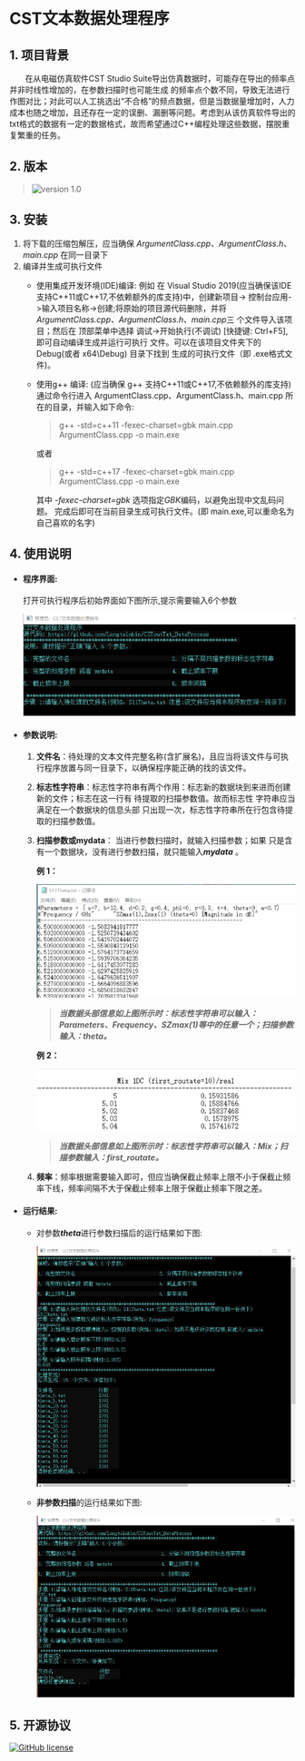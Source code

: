 # CST文本数据处理程序

## 1.  项目背景
&nbsp;&nbsp;&nbsp;&nbsp;&nbsp;&nbsp;&nbsp;在从电磁仿真软件CST Studio Suite导出仿真数据时，可能存在导出的频率点并非时线性增加的，在参数扫描时也可能生成 的频率点个数不同，导致无法进行作图对比；对此可以人工挑选出“不合格”的频点数据，但是当数据量增加时，人力成本也随之增加，且还存在一定的误删、漏删等问题。考虑到从该仿真软件导出的txt格式的数据有一定的数据格式，故而希望通过C++编程处理这些数据，摆脱重复繁重的任务。

## 2. 版本
> ![version 1.0](https://img.shields.io/badge/version-1.0-orange)

## 3. 安装
  1. 将下载的压缩包解压，应当确保 *ArgumentClass.cpp、ArgumentClass.h、main.cpp* 在同一目录下
  2. 编译并生成可执行文件
        * 使用集成开发环境(IDE)编译: 例如 在 Visual Studio 2019(应当确保该IDE 支持C++11或C++17,不依赖额外的库支持)中，创建新项目->
          控制台应用->输入项目名称->创建;将原始的项目源代码删除，并将*ArgumentClass.cpp、ArgumentClass.h、main.cpp*三
          个文件导入该项目；然后在 顶部菜单中选择 调试->开始执行(不调试) [快捷键: Ctrl+F5],即可自动编译生成并运行可执行
          文件。可以在该项目文件夹下的 Debug(或者 x64\Debug) 目录下找到 生成的可执行文件（即 .exe格式文件)。
          
        * 使用g++ 编译: (应当确保 g++ 支持C++11或C++17,不依赖额外的库支持)通过命令行进入 ArgumentClass.cpp、ArgumentClass.h、main.cpp
          所在的目录，并输入如下命令:
            >g++ -std=c++11 -fexec-charset=gbk  main.cpp ArgumentClass.cpp -o main.exe
            
            或者
            >g++ -std=c++17 -fexec-charset=gbk  main.cpp ArgumentClass.cpp -o main.exe
            
            其中 *-fexec-charset=gbk* 选项指定*GBK*编码，以避免出现中文乱码问题。
            完成后即可在当前目录生成可执行文件。(即 main.exe,可以重命名为自己喜欢的名字)
 
 ## 4. 使用说明
 
   + #### 程序界面: 
     打开可执行程序后初始界面如下图所示,提示需要输入6个参数
  
        ![初始程序界面](https://github.com/Longtainbin/mediaResource/blob/master/picture/usingExamplePhoto0.png)
   
   + #### 参数说明: 
      1. **文件名**：待处理的文本文件完整名称(含扩展名)，且应当将该文件与可执行程序放置与同一目录下，以确保程序能正确的找的该文件。
      2. **标志性字符串**：标志性字符串有两个作用：标志新的数据块到来进而创建新的文件；标志在这一行有 待提取的扫描参数值。故而标志性
        字符串应当满足在一个数据块的信息头部 只出现一次，标志性字符串所在行包含待提取的扫描参数值。
      3. **扫描参数或mydata**： 当进行参数扫描时，就输入扫描参数；如果 只是含有一个数据块，没有进行参数扫描，就只能输入***mydata*** 。
      
          **例 1：**
      
          ![例 1](https://github.com/Longtainbin/mediaResource/blob/master/picture/example1.png)
      
          > ***当数据头部信息如上图所示时：标志性字符串可以输入：Parameters、Frequency、SZmax(1)等中的任意一个；扫描参数输入：theta。***
      
          **例 2：**
      
          ![例 2](https://github.com/Longtainbin/mediaResource/blob/master/picture/example2.png)
      
          > ***当数据头部信息如上图所示时：标志性字符串可以输入：Mix；扫描参数输入：first_routate。***
      
     4. **频率**：频率根据需要输入即可，但应当确保截止频率上限不小于保截止频率下线，频率间隔不大于保截止频率上限于保截止频率下限之差。
      
   + #### 运行结果:  
      - 对参数***theta***进行参数扫描后的运行结果如下图:
      
          ![图例 1](https://github.com/Longtainbin/mediaResource/blob/master/picture/usingExamplePhoto.png)
      
      - **非参数扫描**的运行结果如下图:
      
          ![图例 2](https://github.com/Longtainbin/mediaResource/blob/master/picture/usingExamplePhoto2.png)     

      

## 5. 开源协议
[![GitHub license](https://img.shields.io/github/license/Longtainbin/CSToutTxt_DataProcess)](https://github.com/Longtainbin/CSToutTxt_DataProcess/blob/master/LICENSE)
